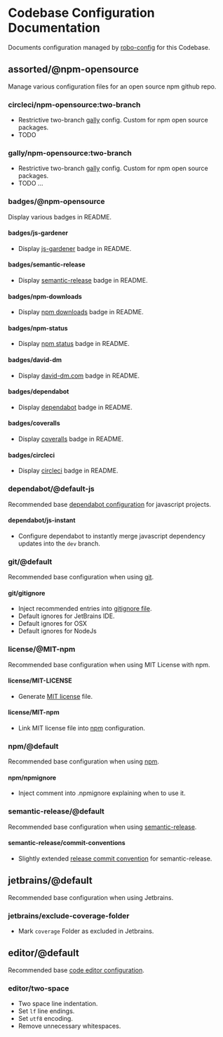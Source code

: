 # Codebase Configuration Documentation

Documents configuration managed by [robo-config](https://github.com/blackflux/robo-config) for this Codebase.

## assorted/@npm-opensource

Manage various configuration files for an open source npm github repo.

### circleci/npm-opensource:two-branch

- Restrictive two-branch [gally](https://github.com/loopmediagroup/gally#readme) config. Custom for npm open source packages.
- TODO

### gally/npm-opensource:two-branch

- Restrictive two-branch [gally](https://github.com/loopmediagroup/gally#readme) config. Custom for npm open source packages.
- TODO ...

### badges/@npm-opensource

Display various badges in README.

#### badges/js-gardener

- Display [js-gardener](https://github.com/blackflux/js-gardener) badge in README.

#### badges/semantic-release

- Display [semantic-release](https://github.com/semantic-release/semantic-release) badge in README.

#### badges/npm-downloads

- Display [npm downloads](https://www.npmjs.com/) badge in README.

#### badges/npm-status

- Display [npm status](https://www.npmjs.com/) badge in README.

#### badges/david-dm

- Display [david-dm.com](https://david-dm.org/) badge in README.

#### badges/dependabot

- Display [dependabot](https://dependabot.com/) badge in README.

#### badges/coveralls

- Display [coveralls](https://coveralls.io/) badge in README.

#### badges/circleci

- Display [circleci](https://circleci.com/) badge in README.

### dependabot/@default-js

Recommended base [dependabot configuration](https://dependabot.com/) for javascript projects.

#### dependabot/js-instant

- Configure dependabot to instantly merge javascript dependency updates into the `dev` branch.

### git/@default

Recommended base configuration when using [git](https://en.wikipedia.org/wiki/Git).

#### git/gitignore

- Inject recommended entries into [gitignore file](https://help.github.com/en/articles/ignoring-files).
- Default ignores for JetBrains IDE.
- Default ignores for OSX
- Default ignores for NodeJs

### license/@MIT-npm

Recommended base configuration when using MIT License with npm.

#### license/MIT-LICENSE

- Generate [MIT license](https://en.wikipedia.org/wiki/MIT_License) file.

#### license/MIT-npm

- Link MIT license file into [npm](https://www.npmjs.com/) configuration.

### npm/@default

Recommended base configuration when using [npm](https://www.npmjs.com/).

#### npm/npmignore

- Inject comment into .npmignore explaining when to use it.

### semantic-release/@default

Recommended base configuration when using [semantic-release](https://github.com/semantic-release/semantic-release).

#### semantic-release/commit-conventions

- Slightly extended [release commit convention](https://github.com/semantic-release/semantic-release#commit-message-format) for semantic-release.

## jetbrains/@default

Recommended base configuration when using Jetbrains.

### jetbrains/exclude-coverage-folder

- Mark `coverage` Folder as excluded in Jetbrains.

## editor/@default

Recommended base [code editor configuration](https://editorconfig.org/).

### editor/two-space

- Two space line indentation.
- Set `lf` line endings.
- Set `utf8` encoding.
- Remove unnecessary whitespaces.

